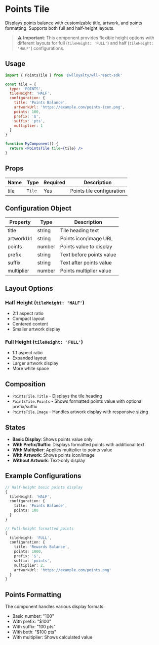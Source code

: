 # Points Tile

Displays points balance with customizable title, artwork, and points formatting. Supports both full and half-height layouts.

> ⚠️ **Important**: This component provides flexible height options with different layouts for full (`tileHeight: 'FULL'`) and half (`tileHeight: 'HALF'`) configurations.

## Usage

```jsx
import { PointsTile } from '@wlloyalty/wll-react-sdk'

const tile = {
  type: 'POINTS',
  tileHeight: 'HALF',
  configuration: {
    title: 'Points Balance',
    artworkUrl: 'https://example.com/points-icon.png',
    points: 100,
    prefix: '$',
    suffix: 'pts',
    multiplier: 1
  }
}

function MyComponent() {
  return <PointsTile tile={tile} />
}
```

## Props

| Name | Type | Required | Description |
|------|------|----------|-------------|
| tile | `Tile` | Yes | Points tile configuration |

## Configuration Object

| Property | Type | Description |
|----------|------|-------------|
| title | string | Tile heading text |
| artworkUrl | string | Points icon/image URL |
| points | number | Points value to display |
| prefix | string | Text before points value |
| suffix | string | Text after points value |
| multiplier | number | Points multiplier value |

## Layout Options

### Half Height (`tileHeight: 'HALF'`)
- 2:1 aspect ratio
- Compact layout
- Centered content
- Smaller artwork display

### Full Height (`tileHeight: 'FULL'`)
- 1:1 aspect ratio
- Expanded layout
- Larger artwork display
- More white space

## Composition

- `PointsTile.Title` - Displays the tile heading
- `PointsTile.Points` - Shows formatted points value with optional prefix/suffix
- `PointsTile.Image` - Handles artwork display with responsive sizing

## States

- **Basic Display**: Shows points value only
- **With Prefix/Suffix**: Displays formatted points with additional text
- **With Multiplier**: Applies multiplier to points value
- **With Artwork**: Shows points icon/image
- **Without Artwork**: Text-only display

## Example Configurations

```typescript
// Half-height basic points display
{
  tileHeight: 'HALF',
  configuration: {
    title: 'Points Balance',
    points: 100
  }
}

// Full-height formatted points
{
  tileHeight: 'FULL',
  configuration: {
    title: 'Rewards Balance',
    points: 1000,
    prefix: '$',
    suffix: 'points',
    multiplier: 2,
    artworkUrl: 'https://example.com/points.png'
  }
}
```

## Points Formatting

The component handles various display formats:
- Basic number: "100"
- With prefix: "$100"
- With suffix: "100 pts"
- With both: "$100 pts"
- With multiplier: Shows calculated value

